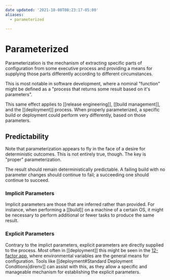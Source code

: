```yaml
---
date updated: '2021-10-08T08:23:17-05:00'
aliases:
  - parameterized

---
```


# Parameterized

Parameterization is the mechanism of extracting specific parts of configuration from some executive process and providing a means for supplying those parts differently according to different circumstances.

This is most notable in software development, where a nominal "function" might be defined as a "process that returns some result based on it's parameters".

This same effect applies to [[release engineering]], [[build management]], and the [[deployment]] process.  When properly parameterized, a specific build or deployment could perform very differently, based on those parameters.

## Predictability
Note that parameterization appears to fly in the face of a desire for deterministic outcomes.  This is not entirely true, though.  The key is "proper" parameterization.  

The result should remain deterministically predictable.  A failing build with no parameter changes should continue to fail;  a succeeding one should continue to succeed.

### Implicit Parameters
Implicit parameters are those that are inferred rather than provided.  For instance, when performing a [[build]] on a machine of a certain OS, it might be necessary to perform additional or fewer tasks to produce the same result.

### Explicit Parameters
Contrary to the implict parameters, explicit parameters are directly supplied to the process.  Most often in [[deployment]] this might be seen in the [12-factor app](https://12factor.net/), where environmental variables are the general means for configuration.  Tools like [[deployment#Standard Deployment Conditions|direnv]] can assist with this, as they allow a specific and manageable mechanism for establishing the explicit parameters.